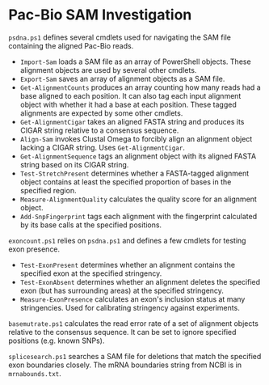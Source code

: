 # Pac-Bio SAM Investigation

`psdna.ps1` defines several cmdlets used for navigating the SAM file containing the aligned Pac-Bio reads.

- `Import-Sam` loads a SAM file as an array of PowerShell objects. These alignment objects are used by several other cmdlets.
- `Export-Sam` saves an array of alignment objects as a SAM file.
- `Get-AlignmentCounts` produces an array counting how many reads had a base aligned to each position.
  It can also tag each input alignment object with whether it had a base at each position. These tagged alignments are expected by some other cmdlets.
- `Get-AlignmentCigar` takes an aligned FASTA string and produces its CIGAR string relative to a consensus sequence.
- `Align-Sam` invokes Clustal Omega to forcibly align an alignment object lacking a CIGAR string. Uses `Get-AlignmentCigar`.
- `Get-AlignmentSequence` tags an alignment object with its aligned FASTA string based on its CIGAR string.
- `Test-StretchPresent` determines whether a FASTA-tagged alignment object contains at least the specified proportion of bases in the specified region.
- `Measure-AlignmentQuality` calculates the quality score for an alignment object.
- `Add-SnpFingerprint` tags each alignment with the fingerprint calculated by its base calls at the specified positions.

`exoncount.ps1` relies on `psdna.ps1` and defines a few cmdlets for testing exon presence.

- `Test-ExonPresent` determines whether an alignment contains the specified exon at the specified stringency.
- `Test-ExonAbsent` determines whether an alignment deletes the specified exon (but has surrounding areas) at the specified stringency.
- `Measure-ExonPresence` calculates an exon's inclusion status at many stringencies. Used for calibrating stringency against experiments.

`basemutrate.ps1` calculates the read error rate of a set of alignment objects relative to the consensus sequence.
It can be set to ignore specified positions (e.g. known SNPs).

`splicesearch.ps1` searches a SAM file for deletions that match the specified exon boundaries closely.
The mRNA boundaries string from NCBI is in `mrnabounds.txt`.
